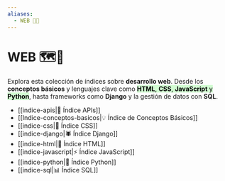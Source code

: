 ```yaml
---
aliases:
  - WEB 🔗📝
---
```

# WEB 🗺️🔗
Explora esta colección de índices sobre **desarrollo web**. Desde los **conceptos básicos** y lenguajes clave como <mark style="background: #BBFABBA6;">**HTML**, **CSS**, **JavaScript** y **Python**</mark>, hasta frameworks como **Django** y la gestión de datos con **SQL**.
- [[indice-apis|🔌 Índice APIs]]
- [[Indice-conceptos-basicos|💡 Índice de Conceptos Básicos]]
- [[indice-css|🎨 Índice CSS]]
- [[indice-django|🕷️ Índice Django]]
- [[indice-html|📄 Índice HTML]]
- [[indice-javascript|⚡ Índice JavaScript]]
- [[indice-python|🐍 Índice Python]]
- [[indice-sql|📊 Índice SQL]]